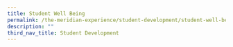 ```yaml
---
title: Student Well Being
permalink: /the-meridian-experience/student-development/student-well-being/
description: ""
third_nav_title: Student Development
---
```

